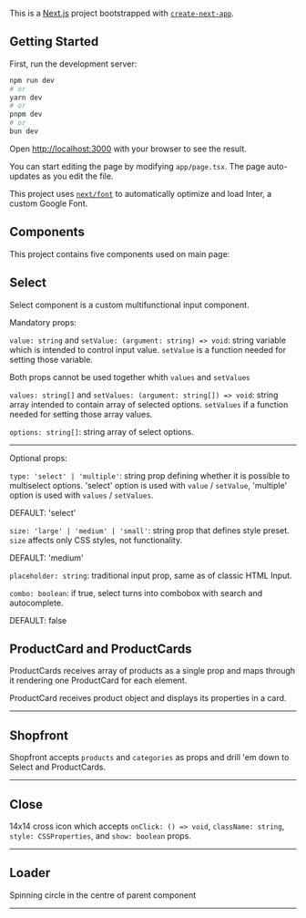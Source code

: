 This is a [Next.js](https://nextjs.org/) project bootstrapped with [`create-next-app`](https://github.com/vercel/next.js/tree/canary/packages/create-next-app).

## Getting Started

First, run the development server:

```bash
npm run dev
# or
yarn dev
# or
pnpm dev
# or
bun dev
```

Open [http://localhost:3000](http://localhost:3000) with your browser to see the result.

You can start editing the page by modifying `app/page.tsx`. The page auto-updates as you edit the file.

This project uses [`next/font`](https://nextjs.org/docs/basic-features/font-optimization) to automatically optimize and load Inter, a custom Google Font.

## Components

This project contains five components used on main page:

## Select
Select component is a custom multifunctional input component.

Mandatory props:

```value: string``` and ```setValue: (argument: string) => void```: string variable which is intended to control input value. ```setValue``` is a function needed for setting those variable. 

Both props cannot be used together whith ```values``` and ```setValues```

```values: string[]``` and ```setValues: (argument: string[]) => void```: string array intended to contain array of selected options. ```setValues``` if a function needed for setting those array values.

```options: string[]```: string array of select options.

--------------------------------------------------------------------

Optional props:

```type: 'select' | 'multiple'```: string prop defining whether it is possible to multiselect options. 'select' option is used with ```value``` / ```setValue```, 'multiple' option is used with ```values``` / ```setValues```. 

DEFAULT: 'select'

```size: 'large' | 'medium' | 'small'```: string prop that defines style preset. ```size``` affects only CSS styles, not functionality.

DEFAULT: 'medium'

```placeholder: string```: traditional input prop, same as of classic HTML Input.

```combo: boolean```: if true, select turns into combobox with search and autocomplete.

DEFAULT: false

## ProductCard and ProductCards

ProductCards receives array of products as a single prop and maps through it rendering one ProductCard for each element.

ProductCard receives product object and displays its properties in a card.

--------------------------------------------------------------------

## Shopfront

Shopfront accepts ```products``` and ```categories``` as props and drill 'em down to Select and ProductCards.

--------------------------------------------------------------------

## Close

14x14 cross icon which accepts ```onClick: () => void```, ```className: string```, ```style: CSSProperties```, and ```show: boolean``` props.

--------------------------------------------------------------------

## Loader

Spinning circle in the centre of parent component

--------------------------------------------------------------------
